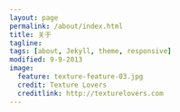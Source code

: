 ```yaml
---
layout: page
permalink: /about/index.html
title: 关于
tagline: 
tags: [about, Jekyll, theme, responsive]
modified: 9-9-2013
image:
  feature: texture-feature-03.jpg
  credit: Texture Lovers
  creditlink: http://texturelovers.com
---
```

